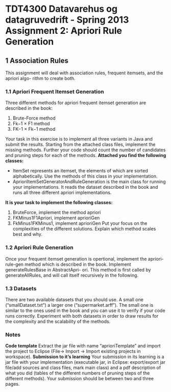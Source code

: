# TDT4300 Datavarehus og datagruvedrift - Spring 2013 Assignment 2: Apriori Rule Generation
## 1 Association Rules
This assignment will deal with association rules, frequent itemsets, and the apriori algo- rithm to create both.
### 1.1 Apriori Frequent Itemset Generation
Three different methods for apriori frequent itemset generation are described in the book:

1. Brute-Force method
2. Fk−1 × F1 method
3. FK−1 × Fk−1 method

Your task in this exercise is to implement all three variants in Java and
submit the results. Starting from the attached class files, implement the missing
methods. Further your code should count the number of candidates and pruning steps for each of the methods.
**Attached you find the following classes:**

* ItemSet represents an itemset, the elements of which are sorted alphabetically.
Use the methods of this class in your implementation.
* AprioriItemSetGeneratorAndRuleGeneration is the main class for running your
implementations. It reads the dataset described in the book and runs all three
different apriori implementations.

**It is your task to implement the following classes:**

1. BruteForce, implement the method apriori
2. FKMinus1F1Apriori, implement aprioriGen
3. FkMinus1FKMinus1, implement aprioriGen
Put your focus on the complexities of the different solutions. Explain which method
scales best and why.

### 1.2 Apriori Rule Generation
Once your frequent itemset generation is opertional, implement the apriori-rule-gen method
which is described in the book. Implement generateRulesBase in AbstractApri- ori. This method
is first called by generateAllRules, and will call itself recursively in the following.

### 1.3 Datasets
There are two available datasets that you should use. A small one (“smallDataset.txt”)
a larger one (“supermarket.arff”). The small one is similar to the ones used in the book
and you can use it to verify if your code runs correctly. Experiment with both datasets in
order to draw results for the complexity and the scalability of the methods.

### Notes
**Code template**
Extract the jar file with name “aprioriTemplate” and import the project to
Eclipse (File→ Import → Import existing projects in workspace).
**Submission to it’s learning**
Your submission in its learning is a jar file with your implementation
(executable jar, in Eclipse: export/export jar file/add sources and class files, mark main class)
and a pdf description of what you did (tables of the different numbers of pruning steps of the different methods).
Your submission should be between two and three pages.
